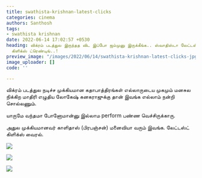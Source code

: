 ```yaml
---
title: swathista-krishnan-latest-clicks
categories: cinema
authors: Santhosh
tags:
- swathista krishnan
date: 2022-06-14 17:02:57 +0530
heading: விக்ரம் படத்துல இருந்தத விட இப்போ ஜம்முனு இருக்கீங்க.. ஸ்வாதிஸ்டா லேட்டஸ்ட்
  கிளிக்ஸ் ட்ரெண்டிங்..!
preview_image: "/images/2022/06/14/swathista-krishnan-latest-clicks-jpg.jpeg"
image_uploader: []
code: ''

---
```

விக்ரம் படத்துல நடிச்ச முக்கியமான கதாபாத்திரங்கள் எல்லாருடைய முகமும் மனசுல நிக்கிற மாதிரி எழுதிய லோகேஷ் கனகராஜுக்கு தான் இவங்க எல்லாம் நன்றி சொல்லணும்.

யாருமே வந்தமா போனோமான்னு இல்லாம perform பண்ண வெச்சிருக்காரு.

அதுல முக்கியமானவர் காளிதாஸ் (பிரபஞ்சன்) மனைவியா வரும் இவங்க. லேட்டஸ்ட் கிளிக்ஸ் வைரல்.

![](/images/2022/06/14/swathista-krishnan-3-jpg.jpeg)

![](/images/2022/06/14/swathista-krishnan-1-jpg.jpeg)

![](/images/2022/06/14/swathista-krishnan-2-jpg.jpeg)
